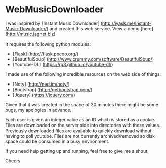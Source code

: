 # WebMusicDownloader
I was inspired by [Instant Music Downloader] (http://iyask.me/Instant-Music-Downloader/) and created this web service.
View a demo [here] (http://music.jagnet.biz)

It requires the following python modules:
- [Flask] (http://flask.pocoo.org/)
- [BeautifulSoup] (http://www.crummy.com/software/BeautifulSoup/)
- [Youtube-DL] (https://rg3.github.io/youtube-dl/)

I made use of the following incredible resources on the web side of things:
- [Noty] (http://ned.im/noty/)
- [Bootstrap] (http://getbootstrap.com/)
- [Jquery] (https://jquery.com/)

Given that it was created in the space of 30 minutes there might be some bugs, my apologies in advance.

Each user is given an integer value as an ID which is stored as a cookie. Files are downloaded on the server side into directories with these values.
Previously downloaded files are available to quickly download without having to poll youtube.
Files are not currently archived/removed so disk space could be consumed in a busy environment.

If you need help getting up and running, feel free to give me a shout.

Cheers
